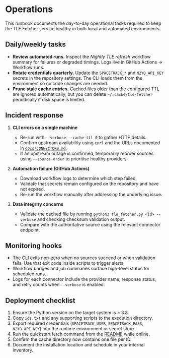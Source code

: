 # Operations

This runbook documents the day-to-day operational tasks required to keep the TLE
Fetcher service healthy in both local and automated environments.

## Daily/weekly tasks

- **Review automated runs.** Inspect the *Nightly TLE refresh* workflow summary
  for failures or degraded timings. Logs live in GitHub Actions → Workflow runs.
- **Rotate credentials quarterly.** Update the `SPACETRACK_*` and `N2YO_API_KEY`
  secrets in the repository settings. The CLI loads them from the environment so
  no code changes are needed.
- **Prune stale cache entries.** Cached files older than the configured TTL are
  ignored automatically, but you can delete `~/.cache/tle-fetcher` periodically if
  disk space is limited.

## Incident response

1. **CLI errors on a single machine**

   - Re-run with `--verbose --cache-ttl 0` to gather HTTP details.
   - Confirm upstream availability using `curl` and the URLs documented in
     [`docs/CONNECTORS.md`](./CONNECTORS.md).
   - If an upstream outage is confirmed, temporarily reorder sources using
     `--source-order` to prioritise healthy providers.

1. **Automation failure (GitHub Actions)**

   - Download workflow logs to determine which step failed.
   - Validate that secrets remain configured on the repository and have not
     expired.
   - Re-run the workflow manually after addressing the underlying issue.

1. **Data integrity concerns**

   - Validate the cached file by running `python3 tle_fetcher.py <id> --verbose`
     and checking checksum validation output.
   - Compare with the authoritative source using the relevant connector endpoint.

## Monitoring hooks

- The CLI exits non-zero when no sources succeed or when validation fails. Use
  that exit code inside scripts to trigger alerts.
- Workflow badges and job summaries surface high-level status for scheduled runs.
- Logs for each connector include the provider name, response status, and retry
  counts when `--verbose` is enabled.

## Deployment checklist

1. Ensure the Python version on the target system is ≥ 3.8.
1. Copy `ids.txt` and any supporting scripts to the execution directory.
1. Export required credentials (`SPACETRACK_USER`, `SPACETRACK_PASS`,
   `N2YO_API_KEY`) into the runtime environment or secret store.
1. Run the quickstart fetch command from the [README](../README.md) while online.
1. Confirm the cache directory now contains one file per ID.
1. Document the installation location and schedule in your internal inventory.
